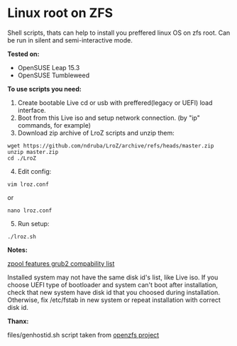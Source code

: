 # Linux root on ZFS
Shell scripts, thats can help to install you preffered linux OS on zfs root.
Can be run in silent and semi-interactive mode.

**Tested on:**
- OpenSUSE Leap 15.3
- OpenSUSE Tumbleweed

**To use scripts you need:**
1. Create bootable Live cd or usb with preffered(legacy or UEFI) load interface.
2. Boot from this Live iso and setup network connection. (by "ip" commands, for example)
3. Download zip archive of LroZ scripts and unzip them:
```
wget https://github.com/ndruba/LroZ/archive/refs/heads/master.zip
unzip master.zip
cd ./LroZ
```
4. Edit config:
```
vim lroz.conf
```
or
```
nano lroz.conf
```
5. Run setup:
```
./lroz.sh
```
**Notes:**

[zpool features grub2 compability list](https://github.com/openzfs/zfs/blob/master/cmd/zpool/compatibility.d/grub2)

Installed system may not have the same disk id's list, like Live iso.
If you choose UEFI type of bootloader and system can't boot after installation, 
check that new system have disk id that you choosed during installation.
Otherwise, fix /etc/fstab in new system or repeat installation with correct disk id.

**Thanx:**

files/genhostid.sh script taken from [openzfs project](https://github.com/openzfs/zfs/files/4537537/genhostid.sh.gz)

